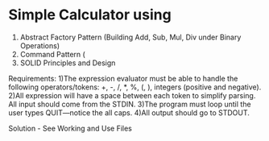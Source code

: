 # Simple Calculator using 
1) Abstract Factory Pattern (Building Add, Sub, Mul, Div under Binary Operations)
2) Command Pattern (
3) SOLID Principles and Design 

Requirements:
1)The expression evaluator must be able to handle the following operators/tokens: +, -, /, *, %, (, ), integers (positive and negative).
2)All expression will have a space between each token to simplify parsing. All input should come from the STDIN.
3)The program must loop until the user types QUIT—notice the all caps.
4)All output should go to STDOUT.

Solution - See Working and Use Files
